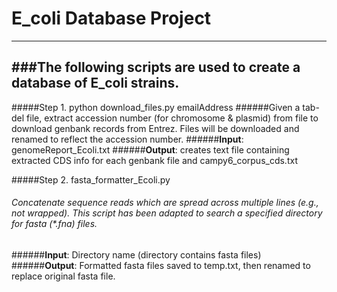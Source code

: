 # E_coli Database Project
---------------------------

###The following scripts are used to create a database of E_coli strains.
---------------------------------------------------------------------------------------------

#####Step 1. python download_files.py emailAddress
######Given a tab-del file, extract accession number (for chromosome & plasmid) from file to download genbank records from Entrez. Files will be downloaded and renamed to reflect the accession number.
######**Input**: genomeReport_Ecoli.txt
######**Output**: creates text file containing extracted CDS info for each genbank file and campy6_corpus_cds.txt 

#####Step 2. fasta_formatter_Ecoli.py 
###### Concatenate sequence reads which are spread across multiple lines (e.g., not wrapped). This script has been adapted to search a specified directory for fasta (*.fna) files. 
######**Input**: Directory name (directory contains fasta files)
######**Output**: Formatted fasta files saved to temp.txt, then renamed to replace original fasta file.
